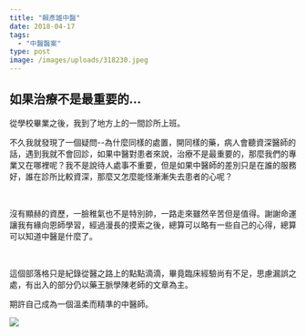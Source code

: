 ```yaml
---
title: "賴彥雄中醫"
date: 2018-04-17
tags: 
  - "中醫醫案"
type: post
image: /images/uploads/318230.jpeg
---
```


## 如果治療不是最重要的...

從學校畢業之後，我到了地方上的一間診所上班。

不久我就發現了一個疑問--為什麼同樣的處置，開同樣的藥，病人會聽資深醫師的話，遇到我就不會回診，如果中醫對患者來說，治療不是最重要的，那麼我們的專業又在哪裡呢？我不是說待人處事不重要，但是如果中醫師的差別只是在誰的服務好，誰在診所比較資深，那麼又怎麼能怪漸漸失去患者的心呢？

 

沒有顯赫的資歷，一臉稚氣也不是特別帥，一路走來雖然辛苦但是值得。謝謝命運讓我有緣向恩師學習，經過漫長的摸索之後，總算可以略有一些自己的心得，總算可以知道中醫是什麼了。

 

這個部落格只是紀錄從醫之路上的點點滴滴，畢竟臨床經驗尚有不足，思慮漏誤之處，有出入的部分仍以藥王脈學陳老師的文章為主。

期許自己成為一個溫柔而精準的中醫師。

![](/images/uploads/318230-226x300.jpg)
